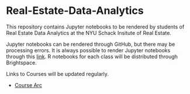 # Real-Estate-Data-Analytics
This repository contains Jupyter notebooks to be rendered by students of Real Estate Data Analytics at the NYU Schack Insitute of Real Estate.



Jupyter notebooks can be rendered through GitHub, but there may be processing errors.  It is always possible to render Jupyter notebooks through this [link](https://nbviewer.jupyter.org/).  R notebooks for each class will be distributed through Brightspace.




Links to Courses will be updated regularly.



  * [Course Arc](https://nbviewer.jupyter.org/github/thsavage/Real-Estate-Data-Analytics/blob/main/Course%20Arc.ipynb)
